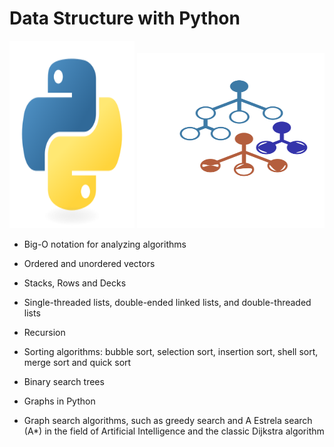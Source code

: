 # Data Structure with Python
<div align="center">
  <img height="300" width="200" src="https://raw.githubusercontent.com/devicons/devicon/master/icons/python/python-original.svg"/>
  <img height="280" width="300" src="https://raw.githubusercontent.com/diegodila/design/main/icons/graphtree.svg"/>
</div>
  
- Big-O notation for analyzing algorithms

- Ordered and unordered vectors

- Stacks, Rows and Decks

- Single-threaded lists, double-ended linked lists, and double-threaded lists

- Recursion

- Sorting algorithms: bubble sort, selection sort, insertion sort, shell sort, merge sort and quick sort

- Binary search trees

- Graphs in Python

- Graph search algorithms, such as greedy search and A Estrela search (A*) in the field of Artificial Intelligence and the classic Dijkstra algorithm
